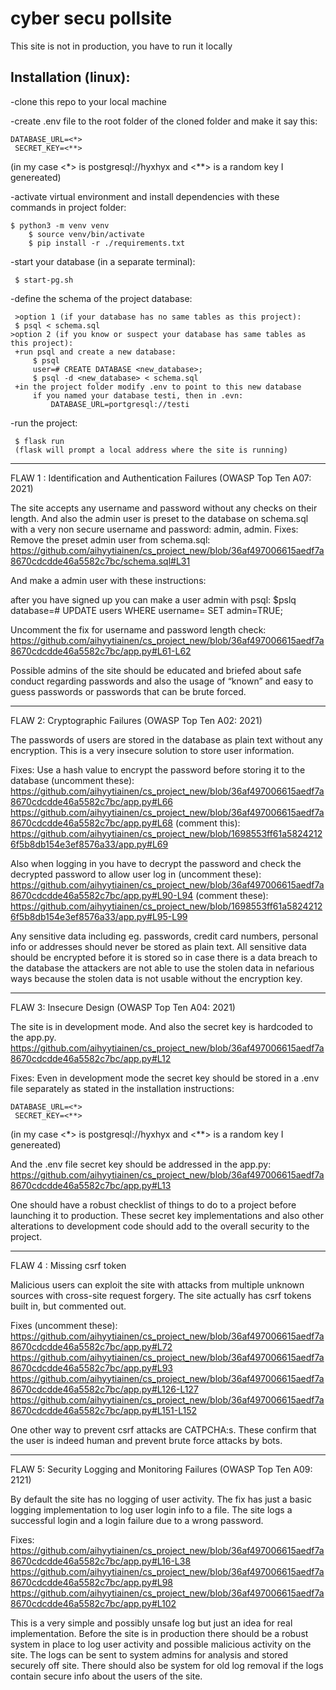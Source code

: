 # cyber secu pollsite

This site is not in production, you have to run it locally

Installation (linux):
----------------
-clone this repo to your local machine

-create .env file to the root folder of the cloned folder and make it say this:

    DATABASE_URL=<*>
	 SECRET_KEY=<**>

(in my case <*> is postgresql://hyxhyx and <**> is a random key I genereated)


-activate virtual environment and install dependencies with these commands in project folder:

	$ python3 -m venv venv
    	$ source venv/bin/activate
    	$ pip install -r ./requirements.txt

-start your database (in a separate terminal):
 
	 $ start-pg.sh

-define the schema of the project database:
 
	 >option 1 (if your database has no same tables as this project):
   	 $ psql < schema.sql
    >option 2 (if you know or suspect your database has same tables as this project):
   	 +run psql and create a new database:
   		 $ psql
   		 user=# CREATE DATABASE <new_database>;
   		 $ psql -d <new_database> < schema.sql
   	 +in the project folder modify .env to point to this new database
   		 if you named your database testi, then in .evn:
   			 DATABASE_URL=portgresql://testi
-run the project:

	 $ flask run
   	 (flask will prompt a local address where the site is running)

---------------

FLAW 1 : Identification and Authentication Failures (OWASP Top Ten A07: 2021)

The site accepts any username and password without any checks on their length. And also the admin user is preset to the database on schema.sql with a very non secure username and password: admin, admin. 
Fixes: 
Remove the preset admin user from schema.sql: https://github.com/aihyytiainen/cs_project_new/blob/36af497006615aedf7a8670cdcdde46a5582c7bc/schema.sql#L31

And make a admin user with these instructions:

after you have signed up you can make a user admin with psql:
    $pslq
    database=# UPDATE users WHERE username=<created user> SET admin=TRUE;

Uncomment the fix for username and password length check:
https://github.com/aihyytiainen/cs_project_new/blob/36af497006615aedf7a8670cdcdde46a5582c7bc/app.py#L61-L62

Possible admins of the site should be educated and briefed about safe conduct regarding passwords and also the usage of “known” and easy to guess passwords or passwords that can be brute forced.

-------------

FLAW 2: Cryptographic Failures (OWASP Top Ten A02: 2021)

The passwords of users are stored in the database as plain text without any encryption. This is a very insecure solution to store user information.

Fixes:
Use a hash value to encrypt the password before storing it to the database (uncomment these):
https://github.com/aihyytiainen/cs_project_new/blob/36af497006615aedf7a8670cdcdde46a5582c7bc/app.py#L66
https://github.com/aihyytiainen/cs_project_new/blob/36af497006615aedf7a8670cdcdde46a5582c7bc/app.py#L68
(comment this):
https://github.com/aihyytiainen/cs_project_new/blob/1698553ff61a58242126f5b8db154e3ef8576a33/app.py#L69

Also when logging in you have to decrypt the password and check the decrypted password to allow user log in (uncomment these):
https://github.com/aihyytiainen/cs_project_new/blob/36af497006615aedf7a8670cdcdde46a5582c7bc/app.py#L90-L94
(comment these):
https://github.com/aihyytiainen/cs_project_new/blob/1698553ff61a58242126f5b8db154e3ef8576a33/app.py#L95-L99

Any sensitive data including eg. passwords, credit card numbers, personal info or addresses should never be stored as plain text. All sensitive data should be encrypted before it is stored so in case there is a data breach to the database the attackers are not able to use the stolen data in nefarious ways because the stolen data is not usable without the encryption key.

--------------

FLAW 3: Insecure Design (OWASP Top Ten A04: 2021)

The site is in development mode. And also the secret key is hardcoded to the app.py.
https://github.com/aihyytiainen/cs_project_new/blob/36af497006615aedf7a8670cdcdde46a5582c7bc/app.py#L12

Fixes:
Even in development mode the secret key should be stored in a .env file separately as stated in the installation instructions:

    DATABASE_URL=<*>
	 SECRET_KEY=<**>

(in my case <*> is postgresql://hyxhyx and <**> is a random key I genereated)

And the .env file secret key should be addressed in the app.py:
https://github.com/aihyytiainen/cs_project_new/blob/36af497006615aedf7a8670cdcdde46a5582c7bc/app.py#L13

One should have a robust checklist of things to do to a project before launching it to production. These secret key implementations and also other alterations to development code should add to the overall security to the project.

------------

FLAW 4 : Missing csrf token

Malicious users can exploit the site with attacks from multiple unknown sources with cross-site request forgery. The site actually has csrf tokens built in, but commented out.

Fixes (uncomment these):
https://github.com/aihyytiainen/cs_project_new/blob/36af497006615aedf7a8670cdcdde46a5582c7bc/app.py#L72
https://github.com/aihyytiainen/cs_project_new/blob/36af497006615aedf7a8670cdcdde46a5582c7bc/app.py#L93
https://github.com/aihyytiainen/cs_project_new/blob/36af497006615aedf7a8670cdcdde46a5582c7bc/app.py#L126-L127
https://github.com/aihyytiainen/cs_project_new/blob/36af497006615aedf7a8670cdcdde46a5582c7bc/app.py#L151-L152


One other way to prevent csrf attacks are CATPCHA:s. These confirm that the user is indeed human and prevent brute force attacks by bots.

------------------

FLAW 5: Security Logging and Monitoring Failures (OWASP Top Ten A09: 2121)

By default the site has no logging of user activity. The fix has just a basic logging implementation to log user login info to a file. The site logs a successful login and a login failure due to a wrong password.

Fixes:
https://github.com/aihyytiainen/cs_project_new/blob/36af497006615aedf7a8670cdcdde46a5582c7bc/app.py#L16-L38
https://github.com/aihyytiainen/cs_project_new/blob/36af497006615aedf7a8670cdcdde46a5582c7bc/app.py#L98
https://github.com/aihyytiainen/cs_project_new/blob/36af497006615aedf7a8670cdcdde46a5582c7bc/app.py#L102

This is a very simple and possibly unsafe log but just an idea for real implementation. Before the site is in production there should be a robust system in place to log user activity and possible malicious activity on the site. The logs can be sent to system admins for analysis and stored securely off site. There should also be system for old log removal if the logs contain secure info about the users of the site.



